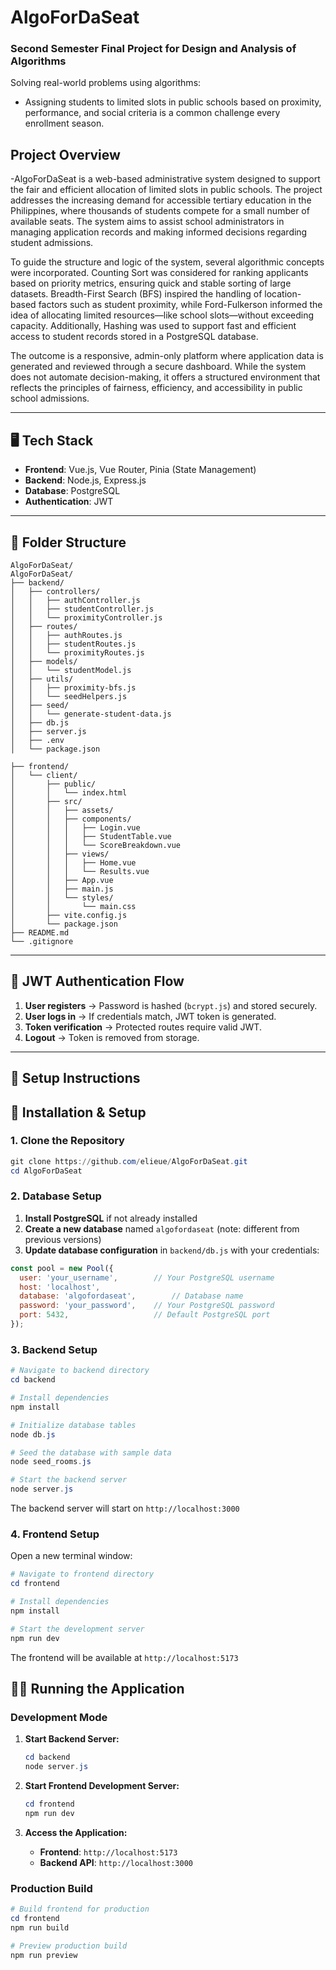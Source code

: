 # AlgoForDaSeat

### **Second Semester Final Project for Design and Analysis of Algorithms**

Solving real-world problems using algorithms:

- Assigning students to limited slots in public schools based on proximity, performance, and social criteria is a common challenge every enrollment season.

## **Project Overview**

-AlgoForDaSeat is a web-based administrative system designed to support the fair and efficient allocation of limited slots in public schools. The project addresses the increasing demand for accessible tertiary education in the Philippines, where thousands of students compete for a small number of available seats. The system aims to assist school administrators in managing application records and making informed decisions regarding student admissions.


To guide the structure and logic of the system, several algorithmic concepts were incorporated. Counting Sort was considered for ranking applicants based on priority metrics, ensuring quick and stable sorting of large datasets. Breadth-First Search (BFS) inspired the handling of location-based factors such as student proximity, while Ford-Fulkerson informed the idea of allocating limited resources—like school slots—without exceeding capacity. Additionally, Hashing was used to support fast and efficient access to student records stored in a PostgreSQL database.


The outcome is a responsive, admin-only platform where application data is generated and reviewed through a secure dashboard. While the system does not automate decision-making, it offers a structured environment that reflects the principles of fairness, efficiency, and accessibility in public school admissions.

---

## **🖥️ Tech Stack**

- **Frontend**: Vue.js, Vue Router, Pinia (State Management)
- **Backend**: Node.js, Express.js
- **Database**: PostgreSQL
- **Authentication**: JWT

---

## **📁 Folder Structure**

```
AlgoForDaSeat/
AlgoForDaSeat/
├── backend/
│   ├── controllers/
│   │   ├── authController.js
│   │   ├── studentController.js
│   │   └── proximityController.js
│   ├── routes/
│   │   ├── authRoutes.js
│   │   ├── studentRoutes.js
│   │   └── proximityRoutes.js
│   ├── models/
│   │   └── studentModel.js
│   ├── utils/
│   │   ├── proximity-bfs.js
│   │   └── seedHelpers.js
│   ├── seed/
│   │   └── generate-student-data.js
│   ├── db.js
│   ├── server.js
│   ├── .env
│   └── package.json

├── frontend/
│   └── client/
│       ├── public/
│       │   └── index.html
│       ├── src/
│       │   ├── assets/
│       │   ├── components/
│       │   │   ├── Login.vue
│       │   │   ├── StudentTable.vue
│       │   │   └── ScoreBreakdown.vue
│       │   ├── views/
│       │   │   ├── Home.vue
│       │   │   └── Results.vue
│       │   ├── App.vue
│       │   ├── main.js
│       │   └── styles/
│       │       └── main.css
│       ├── vite.config.js
│       └── package.json
├── README.md
└── .gitignore
```

---

## **🔐 JWT Authentication Flow**

1. **User registers** → Password is hashed (`bcrypt.js`) and stored securely.
2. **User logs in** → If credentials match, JWT token is generated.
3. **Token verification** → Protected routes require valid JWT.
4. **Logout** → Token is removed from storage.

---

## **🚀 Setup Instructions**

## 🚀 Installation & Setup

### 1. Clone the Repository

```powershell
git clone https://github.com/elieue/AlgoForDaSeat.git
cd AlgoForDaSeat
```

### 2. Database Setup

1. **Install PostgreSQL** if not already installed
2. **Create a new database** named `algofordaseat` (note: different from previous versions)
3. **Update database configuration** in `backend/db.js` with your credentials:

```javascript
const pool = new Pool({
  user: 'your_username',        // Your PostgreSQL username
  host: 'localhost',
  database: 'algofordaseat',        // Database name
  password: 'your_password',    // Your PostgreSQL password
  port: 5432,                   // Default PostgreSQL port
});
```

### 3. Backend Setup

```powershell
# Navigate to backend directory
cd backend

# Install dependencies
npm install

# Initialize database tables
node db.js

# Seed the database with sample data
node seed_rooms.js

# Start the backend server
node server.js
```

The backend server will start on `http://localhost:3000`

### 4. Frontend Setup

Open a new terminal window:

```powershell
# Navigate to frontend directory
cd frontend

# Install dependencies
npm install

# Start the development server
npm run dev
```

The frontend will be available at `http://localhost:5173`

## 🏃‍♂️ Running the Application

### Development Mode

1. **Start Backend Server:**
   ```powershell
   cd backend
   node server.js
   ```

2. **Start Frontend Development Server:**
   ```powershell
   cd frontend
   npm run dev
   ```

3. **Access the Application:**
   - **Frontend**: `http://localhost:5173`
   - **Backend API**: `http://localhost:3000`

### Production Build

```powershell
# Build frontend for production
cd frontend
npm run build

# Preview production build
npm run preview
```
